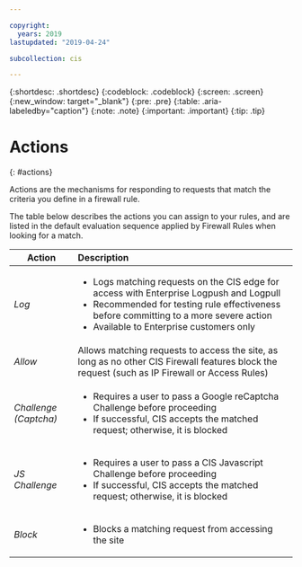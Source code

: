 ```yaml
---

copyright:
  years: 2019
lastupdated: "2019-04-24"

subcollection: cis

---
```


{:shortdesc: .shortdesc}
{:codeblock: .codeblock}
{:screen: .screen}
{:new_window: target="_blank"}
{:pre: .pre}
{:table: .aria-labeledby="caption"}
{:note: .note}
{:important: .important}
{:tip: .tip}

# Actions
{: #actions}

Actions are the mechanisms for responding to requests that match the criteria you define in a firewall rule.

The table below describes the actions you can assign to your rules, and are listed in the default evaluation sequence applied by Firewall Rules when looking for a match.

| Action | Description |
| ------- | :--------- |
|_Log_|<ul><li>Logs matching requests on the CIS edge for access with Enterprise Logpush and Logpull</li><li>Recommended for testing rule effectiveness before committing to a more severe action</li><li>Available to Enterprise customers only</li></ul>|
|_Allow_|Allows matching requests to access the site, as long as no other CIS Firewall features block the request (such as IP Firewall or Access Rules)|
|_Challenge (Captcha)_|<ul><li>Requires a user to pass a Google reCaptcha Challenge before proceeding</li><li>If successful, CIS accepts the matched request; otherwise, it is blocked</li></ul>|
|_JS Challenge_|<ul><li>Requires a user to pass a CIS Javascript Challenge before proceeding</li><li>If successful, CIS accepts the matched request; otherwise, it is blocked</li></ul>|
|_Block_|<ul><li>Blocks a matching request from accessing the site</li></ul>|
